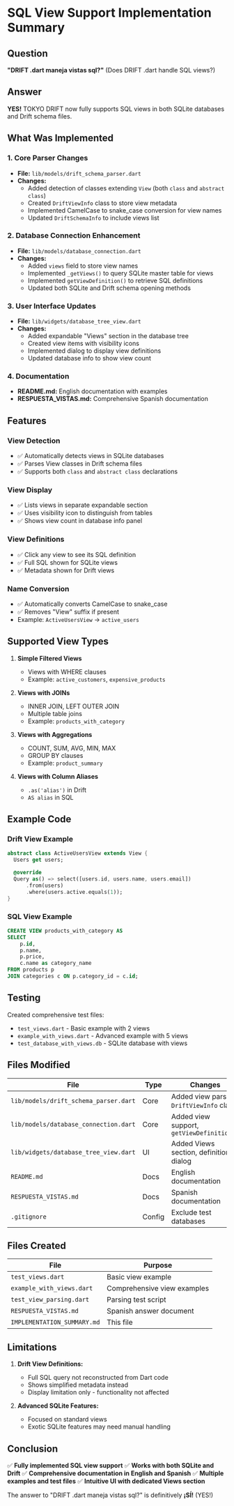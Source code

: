 # SQL View Support Implementation Summary

## Question
**"DRIFT .dart maneja vistas sql?"** (Does DRIFT .dart handle SQL views?)

## Answer
**YES!** TOKYO DRIFT now fully supports SQL views in both SQLite databases and Drift schema files.

## What Was Implemented

### 1. Core Parser Changes
- **File:** `lib/models/drift_schema_parser.dart`
- **Changes:**
  - Added detection of classes extending `View` (both `class` and `abstract class`)
  - Created `DriftViewInfo` class to store view metadata
  - Implemented CamelCase to snake_case conversion for view names
  - Updated `DriftSchemaInfo` to include views list

### 2. Database Connection Enhancement
- **File:** `lib/models/database_connection.dart`
- **Changes:**
  - Added `views` field to store view names
  - Implemented `_getViews()` to query SQLite master table for views
  - Implemented `getViewDefinition()` to retrieve SQL definitions
  - Updated both SQLite and Drift schema opening methods

### 3. User Interface Updates
- **File:** `lib/widgets/database_tree_view.dart`
- **Changes:**
  - Added expandable "Views" section in the database tree
  - Created view items with visibility icons
  - Implemented dialog to display view definitions
  - Updated database info to show view count

### 4. Documentation
- **README.md:** English documentation with examples
- **RESPUESTA_VISTAS.md:** Comprehensive Spanish documentation

## Features

### View Detection
- ✅ Automatically detects views in SQLite databases
- ✅ Parses View classes in Drift schema files
- ✅ Supports both `class` and `abstract class` declarations

### View Display
- ✅ Lists views in separate expandable section
- ✅ Uses visibility icon to distinguish from tables
- ✅ Shows view count in database info panel

### View Definitions
- ✅ Click any view to see its SQL definition
- ✅ Full SQL shown for SQLite views
- ✅ Metadata shown for Drift views

### Name Conversion
- ✅ Automatically converts CamelCase to snake_case
- ✅ Removes "View" suffix if present
- Example: `ActiveUsersView` → `active_users`

## Supported View Types

1. **Simple Filtered Views**
   - Views with WHERE clauses
   - Example: `active_customers`, `expensive_products`

2. **Views with JOINs**
   - INNER JOIN, LEFT OUTER JOIN
   - Multiple table joins
   - Example: `products_with_category`

3. **Views with Aggregations**
   - COUNT, SUM, AVG, MIN, MAX
   - GROUP BY clauses
   - Example: `product_summary`

4. **Views with Column Aliases**
   - `.as('alias')` in Drift
   - `AS alias` in SQL

## Example Code

### Drift View Example
```dart
abstract class ActiveUsersView extends View {
  Users get users;

  @override
  Query as() => select([users.id, users.name, users.email])
      .from(users)
      .where(users.active.equals(1));
}
```

### SQL View Example
```sql
CREATE VIEW products_with_category AS
SELECT 
    p.id,
    p.name,
    p.price,
    c.name as category_name
FROM products p
JOIN categories c ON p.category_id = c.id;
```

## Testing

Created comprehensive test files:
- `test_views.dart` - Basic example with 2 views
- `example_with_views.dart` - Advanced example with 5 views
- `test_database_with_views.db` - SQLite database with views

## Files Modified

| File | Type | Changes |
|------|------|---------|
| `lib/models/drift_schema_parser.dart` | Core | Added view parsing, `DriftViewInfo` class |
| `lib/models/database_connection.dart` | Core | Added view support, `getViewDefinition()` |
| `lib/widgets/database_tree_view.dart` | UI | Added Views section, definition dialog |
| `README.md` | Docs | English documentation |
| `RESPUESTA_VISTAS.md` | Docs | Spanish documentation |
| `.gitignore` | Config | Exclude test databases |

## Files Created

| File | Purpose |
|------|---------|
| `test_views.dart` | Basic view example |
| `example_with_views.dart` | Comprehensive view examples |
| `test_view_parsing.dart` | Parsing test script |
| `RESPUESTA_VISTAS.md` | Spanish answer document |
| `IMPLEMENTATION_SUMMARY.md` | This file |

## Limitations

1. **Drift View Definitions:** 
   - Full SQL query not reconstructed from Dart code
   - Shows simplified metadata instead
   - Display limitation only - functionality not affected

2. **Advanced SQLite Features:**
   - Focused on standard views
   - Exotic SQLite features may need manual handling

## Conclusion

✅ **Fully implemented SQL view support**
✅ **Works with both SQLite and Drift**
✅ **Comprehensive documentation in English and Spanish**
✅ **Multiple examples and test files**
✅ **Intuitive UI with dedicated Views section**

The answer to "DRIFT .dart maneja vistas sql?" is definitively **¡SÍ!** (YES!)
